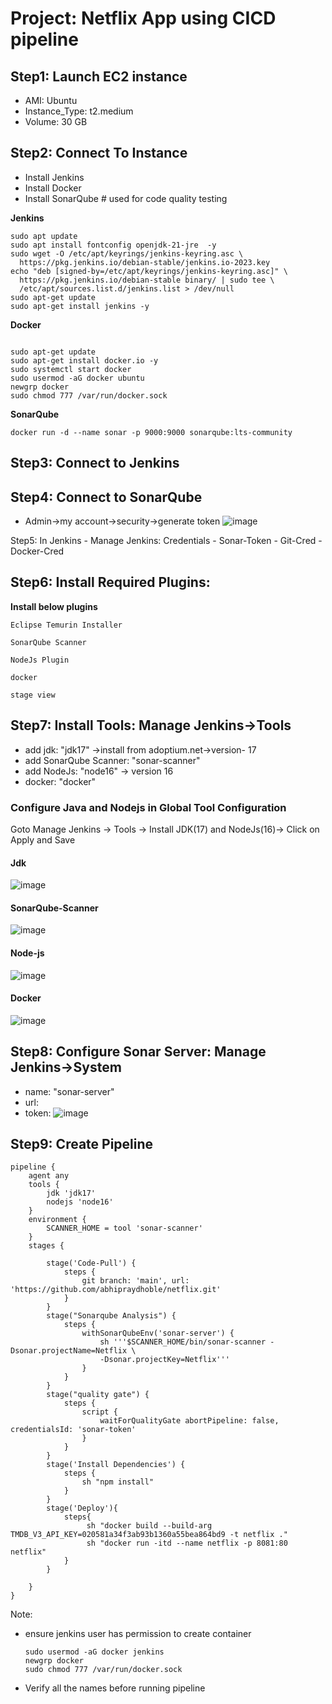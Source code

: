# Project: Netflix App using CICD pipeline

## Step1: Launch EC2 instance
 - AMI: Ubuntu
 - Instance_Type: t2.medium
 - Volume: 30 GB

## Step2: Connect To Instance
 - Install Jenkins
 - Install Docker
 - Install SonarQube    # used for code quality testing
 
      
**Jenkins**
````
sudo apt update
sudo apt install fontconfig openjdk-21-jre  -y
sudo wget -O /etc/apt/keyrings/jenkins-keyring.asc \
  https://pkg.jenkins.io/debian-stable/jenkins.io-2023.key
echo "deb [signed-by=/etc/apt/keyrings/jenkins-keyring.asc]" \
  https://pkg.jenkins.io/debian-stable binary/ | sudo tee \
  /etc/apt/sources.list.d/jenkins.list > /dev/null
sudo apt-get update
sudo apt-get install jenkins -y
````
**Docker**
````

sudo apt-get update
sudo apt-get install docker.io -y
sudo systemctl start docker
sudo usermod -aG docker ubuntu
newgrp docker
sudo chmod 777 /var/run/docker.sock
````
**SonarQube**
````
docker run -d --name sonar -p 9000:9000 sonarqube:lts-community
````


## Step3: Connect to Jenkins 

## Step4: Connect to SonarQube
   - Admin->my account->security->generate token
![image](https://github.com/user-attachments/assets/26cb309d-aa3c-4a74-873f-9e87b2fcce00)

Step5: In Jenkins
     - Manage Jenkins: Credentials
       - Sonar-Token
       - Git-Cred
       - Docker-Cred
## Step6: Install Required Plugins:
   **Install below plugins**

````
Eclipse Temurin Installer 
````
````
SonarQube Scanner
````
````
NodeJs Plugin
````
````
docker
````
````
stage view
````

## Step7: Install  Tools: Manage Jenkins->Tools
   - add jdk: "jdk17" ->install from adoptium.net->version- 17
   - add SonarQube Scanner: "sonar-scanner"
   - add NodeJs: "node16" -> version 16
   - docker: "docker"

### **Configure Java and Nodejs in Global Tool Configuration**
Goto Manage Jenkins → Tools → Install JDK(17) and NodeJs(16)→ Click on Apply and Save
#### Jdk
![image](https://github.com/user-attachments/assets/fe876745-d024-403c-806b-4a7d8c1dba11)
#### SonarQube-Scanner
![image](https://github.com/user-attachments/assets/24589963-9a7e-4d6a-9598-66580c195e30)

#### Node-js
![image](https://github.com/user-attachments/assets/51617874-be4d-438c-a93e-5a5d9e5781fa)
#### Docker
![image](https://github.com/user-attachments/assets/289c2e2a-df33-476b-a195-d584db3ef03e)

## Step8: Configure Sonar Server: Manage Jenkins->System
   - name: "sonar-server"
   - url:
   - token:
![image](https://github.com/user-attachments/assets/c5d05628-1502-4a92-b722-7ad3eed5d587)

## Step9: Create Pipeline
````
pipeline {
    agent any
    tools {
        jdk 'jdk17'
        nodejs 'node16'
    }
    environment {
        SCANNER_HOME = tool 'sonar-scanner'
    }
    stages {

        stage('Code-Pull') {
            steps {
                git branch: 'main', url: 'https://github.com/abhipraydhoble/netflix.git'
            }
        }
        stage("Sonarqube Analysis") {
            steps {
                withSonarQubeEnv('sonar-server') {
                    sh '''$SCANNER_HOME/bin/sonar-scanner -Dsonar.projectName=Netflix \
                    -Dsonar.projectKey=Netflix'''
                }
            }
        }
        stage("quality gate") {
            steps {
                script {
                    waitForQualityGate abortPipeline: false, credentialsId: 'sonar-token'
                }
            }
        }
        stage('Install Dependencies') {
            steps {
                sh "npm install"
            }
        }
        stage('Deploy'){
            steps{
                 sh "docker build --build-arg TMDB_V3_API_KEY=020581a34f3ab93b1360a55bea864bd9 -t netflix ."
                 sh "docker run -itd --name netflix -p 8081:80 netflix"
            }
        }
        
    }
}
````
Note: 
- ensure jenkins user has permission to create container
   ````
   sudo usermod -aG docker jenkins
   newgrp docker
   sudo chmod 777 /var/run/docker.sock
   ````
   
- Verify all the names before running pipeline
